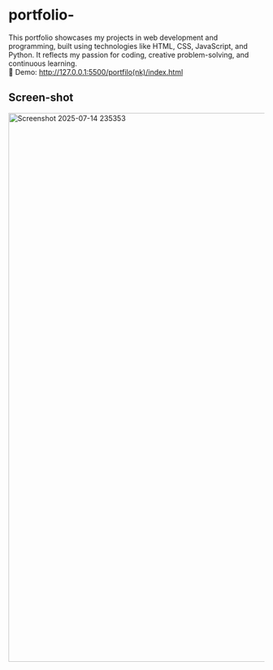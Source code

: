 # portfolio-
This portfolio showcases my projects in web development and programming, built using technologies like HTML, CSS, JavaScript, and Python. It reflects my passion for coding, creative problem-solving, and continuous learning.<br>
🔗 Demo: http://127.0.0.1:5500/portfilo(nk)/index.html
## Screen-shot
<img width="1920" height="1080" alt="Screenshot 2025-07-14 235353" src="https://github.com/user-attachments/assets/358d8555-7ba4-4498-8cfc-edc5a88764c8" />
